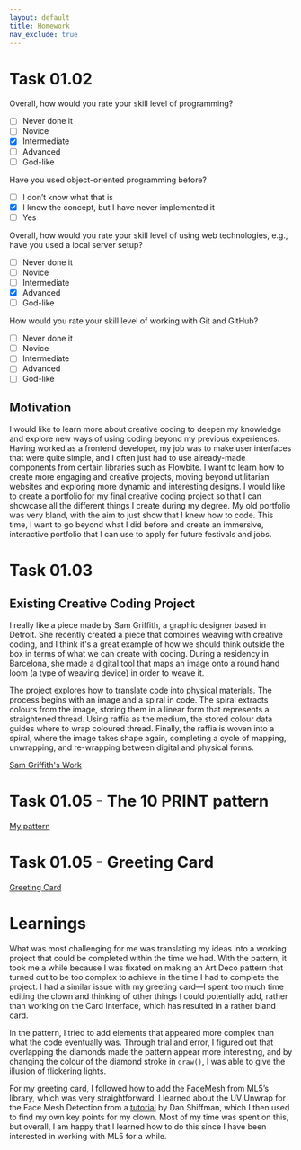 ```yaml
---
layout: default
title: Homework
nav_exclude: true
---
```


# Task 01.02

Overall, how would you rate your skill level of programming?
- [ ] Never done it
- [ ] Novice
- [x] Intermediate
- [ ] Advanced
- [ ] God-like

Have you used object-oriented programming before?
- [ ] I don’t know what that is
- [x] I know the concept, but I have never implemented it
- [ ] Yes

Overall, how would you rate your skill level of using web technologies, e.g., have you used a local server setup?
- [ ] Never done it
- [ ] Novice
- [ ] Intermediate
- [x] Advanced
- [ ] God-like

How would you rate your skill level of working with Git and GitHub?
- [ ] Never done it
- [ ] Novice
- [ ] Intermediate
- [ ] Advanced
- [ ] God-like

## Motivation

I would like to learn more about creative coding to deepen my knowledge and explore new ways of using coding beyond my previous experiences. Having worked as a frontend developer, my job was to make user interfaces that were quite simple, and I often just had to use already-made components from certain libraries such as Flowbite. I want to learn how to create more engaging and creative projects, moving beyond utilitarian websites and exploring more dynamic and interesting designs. I would like to create a portfolio for my final creative coding project so that I can showcase all the different things I create during my degree. My old portfolio was very bland, with the aim to just show that I knew how to code. This time, I want to go beyond what I did before and create an immersive, interactive portfolio that I can use to apply for future festivals and jobs.

# Task 01.03

## Existing Creative Coding Project

I really like a piece made by Sam Griffith, a graphic designer based in Detroit. She recently created a piece that combines weaving with creative coding, and I think it's a great example of how we should think outside the box in terms of what we can create with coding. During a residency in Barcelona, she made a digital tool that maps an image onto a round hand loom (a type of weaving device) in order to weave it.

The project explores how to translate code into physical materials. The process begins with an image and a spiral in code. The spiral extracts colours from the image, storing them in a linear form that represents a straightened thread. Using raffia as the medium, the stored colour data guides where to wrap coloured thread. Finally, the raffia is woven into a spiral, where the image takes shape again, completing a cycle of mapping, unwrapping, and re-wrapping between digital and physical forms.

[Sam Griffith's Work](https://timrodenbroeker.de/sam-griffith/)

# Task 01.05 - The 10 PRINT pattern

[My pattern](https://editor.p5js.org/imoleadrews/sketches/Qwy5uF4z8)

# Task 01.05 - Greeting Card

[Greeting Card](https://editor.p5js.org/imoleadrews/sketches/PujEZTfH6)

# Learnings

What was most challenging for me was translating my ideas into a working project that could be completed within the time we had. With the pattern, it took me a while because I was fixated on making an Art Deco pattern that turned out to be too complex to achieve in the time I had to complete the project. I had a similar issue with my greeting card—I spent too much time editing the clown and thinking of other things I could potentially add, rather than working on the Card Interface, which has resulted in a rather bland card.

In the pattern, I tried to add elements that appeared more complex than what the code eventually was. Through trial and error, I figured out that overlapping the diamonds made the pattern appear more interesting, and by changing the colour of the diamond stroke in `draw()`, I was able to give the illusion of flickering lights.

For my greeting card, I followed how to add the FaceMesh from ML5’s library, which was very straightforward. I learned about the UV Unwrap for the Face Mesh Detection from a [tutorial](https://www.youtube.com/watch?v=R5UZsIwPbJA&t=570s) by Dan Shiffman, which I then used to find my own key points for my clown. Most of my time was spent on this, but overall, I am happy that I learned how to do this since I have been interested in working with ML5 for a while.

